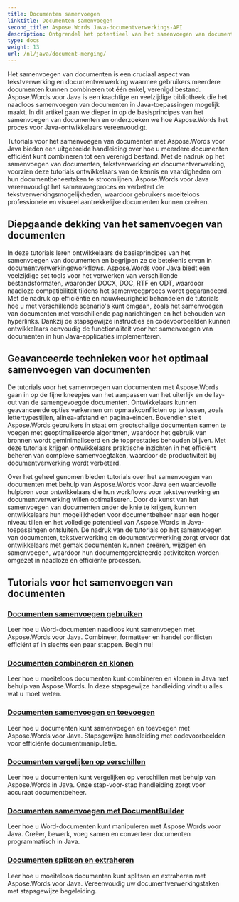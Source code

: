 ```yaml
---
title: Documenten samenvoegen
linktitle: Documenten samenvoegen
second_title: Aspose.Words Java-documentverwerkings-API
description: Ontgrendel het potentieel van het samenvoegen van documenten in Java met Aspose.Words! Leer efficiënte tekstverwerking en documentverwerking met gedetailleerde tutorials.
type: docs
weight: 13
url: /nl/java/document-merging/
---
```


Het samenvoegen van documenten is een cruciaal aspect van tekstverwerking en documentverwerking waarmee gebruikers meerdere documenten kunnen combineren tot één enkel, verenigd bestand. Aspose.Words voor Java is een krachtige en veelzijdige bibliotheek die het naadloos samenvoegen van documenten in Java-toepassingen mogelijk maakt. In dit artikel gaan we dieper in op de basisprincipes van het samenvoegen van documenten en onderzoeken we hoe Aspose.Words het proces voor Java-ontwikkelaars vereenvoudigt.

Tutorials voor het samenvoegen van documenten met Aspose.Words voor Java bieden een uitgebreide handleiding over hoe u meerdere documenten efficiënt kunt combineren tot een verenigd bestand. Met de nadruk op het samenvoegen van documenten, tekstverwerking en documentverwerking, voorzien deze tutorials ontwikkelaars van de kennis en vaardigheden om hun documentbeheertaken te stroomlijnen. Aspose.Words voor Java vereenvoudigt het samenvoegproces en verbetert de tekstverwerkingsmogelijkheden, waardoor gebruikers moeiteloos professionele en visueel aantrekkelijke documenten kunnen creëren.

## Diepgaande dekking van het samenvoegen van documenten

In deze tutorials leren ontwikkelaars de basisprincipes van het samenvoegen van documenten en begrijpen ze de betekenis ervan in documentverwerkingsworkflows. Aspose.Words voor Java biedt een veelzijdige set tools voor het verwerken van verschillende bestandsformaten, waaronder DOCX, DOC, RTF en ODT, waardoor naadloze compatibiliteit tijdens het samenvoegproces wordt gegarandeerd. Met de nadruk op efficiëntie en nauwkeurigheid behandelen de tutorials hoe u met verschillende scenario's kunt omgaan, zoals het samenvoegen van documenten met verschillende paginarichtingen en het behouden van hyperlinks. Dankzij de stapsgewijze instructies en codevoorbeelden kunnen ontwikkelaars eenvoudig de functionaliteit voor het samenvoegen van documenten in hun Java-applicaties implementeren.

## Geavanceerde technieken voor het optimaal samenvoegen van documenten

De tutorials voor het samenvoegen van documenten met Aspose.Words gaan in op de fijne kneepjes van het aanpassen van het uiterlijk en de lay-out van de samengevoegde documenten. Ontwikkelaars kunnen geavanceerde opties verkennen om opmaakconflicten op te lossen, zoals lettertypestijlen, alinea-afstand en pagina-einden. Bovendien stelt Aspose.Words gebruikers in staat om grootschalige documenten samen te voegen met geoptimaliseerde algoritmen, waardoor het gebruik van bronnen wordt geminimaliseerd en de topprestaties behouden blijven. Met deze tutorials krijgen ontwikkelaars praktische inzichten in het efficiënt beheren van complexe samenvoegtaken, waardoor de productiviteit bij documentverwerking wordt verbeterd.

Over het geheel genomen bieden tutorials over het samenvoegen van documenten met behulp van Aspose.Words voor Java een waardevolle hulpbron voor ontwikkelaars die hun workflows voor tekstverwerking en documentverwerking willen optimaliseren. Door de kunst van het samenvoegen van documenten onder de knie te krijgen, kunnen ontwikkelaars hun mogelijkheden voor documentbeheer naar een hoger niveau tillen en het volledige potentieel van Aspose.Words in Java-toepassingen ontsluiten. De nadruk van de tutorials op het samenvoegen van documenten, tekstverwerking en documentverwerking zorgt ervoor dat ontwikkelaars met gemak documenten kunnen creëren, wijzigen en samenvoegen, waardoor hun documentgerelateerde activiteiten worden omgezet in naadloze en efficiënte processen.

## Tutorials voor het samenvoegen van documenten

### [Documenten samenvoegen gebruiken](./using-document-merging/)
Leer hoe u Word-documenten naadloos kunt samenvoegen met Aspose.Words voor Java. Combineer, formatteer en handel conflicten efficiënt af in slechts een paar stappen. Begin nu!
### [Documenten combineren en klonen](./combining-cloning-documents/)
Leer hoe u moeiteloos documenten kunt combineren en klonen in Java met behulp van Aspose.Words. In deze stapsgewijze handleiding vindt u alles wat u moet weten.
### [Documenten samenvoegen en toevoegen](./joining-appending-documents/)
Leer hoe u documenten kunt samenvoegen en toevoegen met Aspose.Words voor Java. Stapsgewijze handleiding met codevoorbeelden voor efficiënte documentmanipulatie.
### [Documenten vergelijken op verschillen](./comparing-documents-for-differences/)
Leer hoe u documenten kunt vergelijken op verschillen met behulp van Aspose.Words in Java. Onze stap-voor-stap handleiding zorgt voor accuraat documentbeheer.
### [Documenten samenvoegen met DocumentBuilder](./merging-documents-documentbuilder/)
Leer hoe u Word-documenten kunt manipuleren met Aspose.Words voor Java. Creëer, bewerk, voeg samen en converteer documenten programmatisch in Java.
### [Documenten splitsen en extraheren](./document-splitting-extraction/)
Leer hoe u moeiteloos documenten kunt splitsen en extraheren met Aspose.Words voor Java. Vereenvoudig uw documentverwerkingstaken met stapsgewijze begeleiding.
